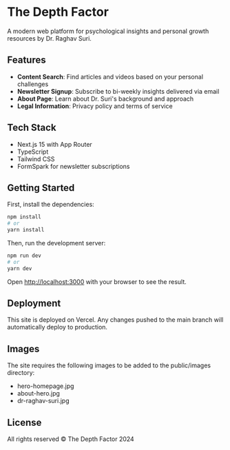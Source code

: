# The Depth Factor

A modern web platform for psychological insights and personal growth resources by Dr. Raghav Suri.

## Features

- **Content Search**: Find articles and videos based on your personal challenges
- **Newsletter Signup**: Subscribe to bi-weekly insights delivered via email
- **About Page**: Learn about Dr. Suri's background and approach
- **Legal Information**: Privacy policy and terms of service

## Tech Stack

- Next.js 15 with App Router
- TypeScript
- Tailwind CSS
- FormSpark for newsletter subscriptions

## Getting Started

First, install the dependencies:

```bash
npm install
# or
yarn install
```

Then, run the development server:

```bash
npm run dev
# or
yarn dev
```

Open [http://localhost:3000](http://localhost:3000) with your browser to see the result.

## Deployment

This site is deployed on Vercel. Any changes pushed to the main branch will automatically deploy to production.

## Images

The site requires the following images to be added to the public/images directory:

- hero-homepage.jpg
- about-hero.jpg
- dr-raghav-suri.jpg

## License

All rights reserved © The Depth Factor 2024
